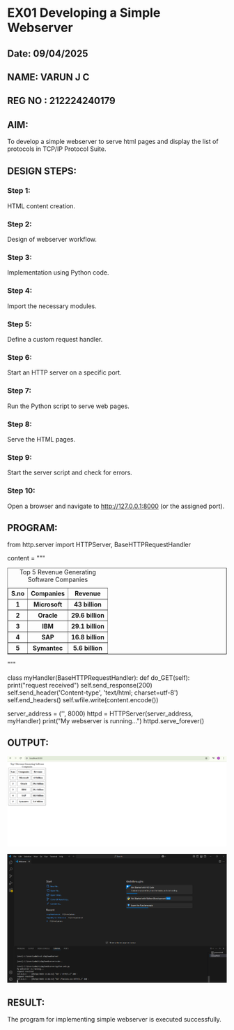 # EX01 Developing a Simple Webserver
## Date: 09/04/2025
## NAME: VARUN J C
## REG NO : 212224240179
## AIM:
To develop a simple webserver to serve html pages and display the list of protocols in TCP/IP Protocol Suite.

## DESIGN STEPS:
### Step 1: 
HTML content creation.

### Step 2:
Design of webserver workflow.

### Step 3:
Implementation using Python code.

### Step 4:
Import the necessary modules.

### Step 5:
Define a custom request handler.

### Step 6:
Start an HTTP server on a specific port.

### Step 7:
Run the Python script to serve web pages.

### Step 8:
Serve the HTML pages.

### Step 9:
Start the server script and check for errors.

### Step 10:
Open a browser and navigate to http://127.0.0.1:8000 (or the assigned port).

## PROGRAM:
from http.server import HTTPServer, BaseHTTPRequestHandler

content = """
<html>
<head>
<title>Top Software Industries</title>
</head>
<body>
<table border="1" cellspacing="10" cellpadding="6">
<caption>Top 5 Revenue Generating Software Companies</caption>
<tr>
<th>S.no</th>
<th>Companies</th>
<th>Revenue</th>
</tr>
<tr>
<th>1</th>
<th>Microsoft</th>
<th>43 billion</th>
</tr>
<tr>
<th>2</th>
<th>Oracle</th>
<th>29.6 billion</th>
</tr>
<tr>
<th>3</th>
<th>IBM</th>
<th>29.1 billion</th>
</tr>
<tr>
<th>4</th>
<th>SAP</th>
<th>16.8 billion</th>
</tr>
<tr>
<th>5</th>
<th>Symantec</th>
<th>5.6 billion</th>
</tr>
</table>
</body>
</html>
"""

class myHandler(BaseHTTPRequestHandler):
    def do_GET(self):
        print("request received")
        self.send_response(200)
        self.send_header('Content-type', 'text/html; charset=utf-8')
        self.end_headers()
        self.wfile.write(content.encode())

server_address = ('', 8000)
httpd = HTTPServer(server_address, myHandler)
print("My webserver is running...")
httpd.serve_forever()

## OUTPUT:
![alt text](<Screenshot 2025-04-09 134816.png>)

![alt text](<Screenshot 2025-04-09 134850.png>)
## RESULT:
The program for implementing simple webserver is executed successfully.
